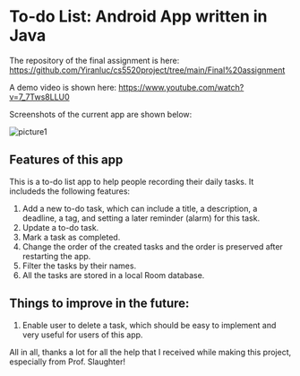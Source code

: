 # To-do List: Android App written in Java

The repository of the final assignment is here: https://github.com/Yiranluc/cs5520project/tree/main/Final%20assignment

A demo video is shown here: https://www.youtube.com/watch?v=7_7Tws8LLU0

Screenshots of the current app are shown below:

![picture1](https://raw.githubusercontent.com/Yiranluc/cs5520project/gh-pages/_posts/pictures/assignment_4_1.png)


## Features of this app
This is a to-do list app to help people recording their daily tasks. It includeds the following features:
1. Add a new to-do task, which can include a title, a description, a deadline, a tag, and setting a later reminder (alarm) for this task.
2. Update a to-do task.
3. Mark a task as completed.
4. Change the order of the created tasks and the order is preserved after restarting the app.
5. Filter the tasks by their names.
6. All the tasks are stored in a local Room database.

## Things to improve in the future:
1. Enable user to delete a task, which should be easy to implement and very useful for users of this app.


All in all, thanks a lot for all the help that I received while making this project, especially from Prof. Slaughter!
